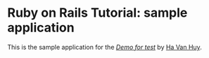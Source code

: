# Ruby on Rails Tutorial: sample application

This is the sample application for
the [*Demo for test*](http://railstutorial.org/)
by [Ha Van Huy](http://michaelhartl.com/).